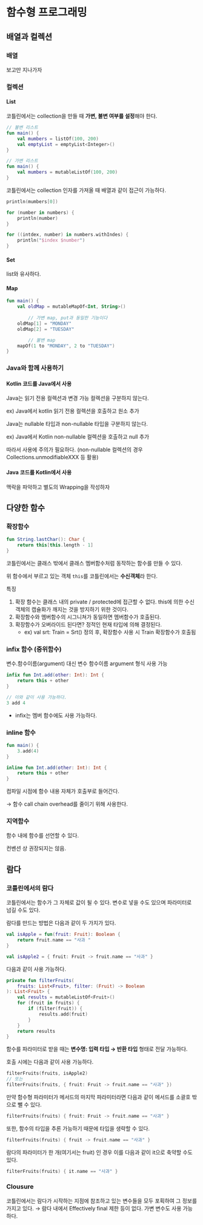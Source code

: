 # 함수형 프로그래밍

## 배열과 컬렉션

### 배열

보고만 지나가자

### 컬렉션

#### List

코틀린에서는 collection을 만들 때 **가변, 불변 여부를 설정**해야 한다.

```kotlin
// 불변 리스트
fun main() {
    val mumbers = listOf(100, 200)
    val emptyList = emptyList<Integer>()
}

// 가변 리스트
fun main() {
    val mumbers = mutableListOf(100, 200)
}
```

코틀린에서는 collection 인자를 가져올 때 배열과 같이 접근이 가능하다.

```kotlin
println(mumbers[0])

for (number in numbers) {
    println(number)
}

for ((intdex, number) in numbers.withIndes) {
    println("$index $number")
}
```

#### Set

list와 유사하다.

#### Map

```kotlin
fun main() {
    val oldMap = mutableMapOf<Int, String>()
		
		// 가변 map, put과 동일한 기능이다
    oldMap[1] = "MONDAY"
    oldMap[2] = "TUESDAY"

		// 불변 map
    mapOf(1 to "MONDAY", 2 to "TUESDAY")
}
```

### Java와 함께 사용하기

#### Kotlin 코드를 Java에서 사용

Java는 읽기 전용 컬렉션과 변경 가능 컬렉션을 구분하지 않는다.

ex) Java에서 kotlin 읽기 전용 컬렉션을 호출하고 원소 추가

Java는 nullable 타입과 non-nullable 타입을 구분하지 않는다.

ex) Java에서 Kotlin non-nullable 컬렉션을 호출하고 null 추가

따라서 사용에 주의가 필요하다. (non-nullable 컬렉션의 경우 Collections.unmodifiableXXX 등 활용)

#### Java 코드를 Kotlin에서 사용

맥락을 파악하고 별도의 Wrapping을 작성하자

## 다양한 함수

### 확장함수

```kotlin
fun String.lastChar(): Char {
    return this[this.length - 1]
}
```

코틀린에서는 클래스 밖에서 클래스 멤버함수처럼 동작하는 함수를 만들 수 있다.

위 함수에서 부르고 있는 객체 `this`를 코틀린에서는 **수신객체**라 한다.

특징

1. 확장 함수는 클래스 내의 private / protected에 접근할 수 없다. this에 의한 수신 객체의 캡슐화가 깨지는 것을 방지하기 위한 것이다.
2. 확장함수와 멤버함수의 시그니쳐가 동일하면 멤버함수가 호출된다.
3. 확장함수가 오버라이드 된다면? 정적인 현재 타입에 의해 결정된다.
    - ex) val srt: Train = Srt() 정의 후, 확장함수 사용 시 Train 확장함수가 호출됨

### infix 함수 (중위함수)

변수.함수이름(argument) 대신 변수 함수이름 argument 형식 사용 가능

```kotlin
infix fun Int.add(other: Int): Int {
    return this + other
}

// 이와 같이 사용 가능하다.
3 add 4
```

- infix는 멤버 함수에도 사용 가능하다.

### inline 함수

```kotlin
fun main() {
    3.add(4)
}

inline fun Int.add(other: Int): Int {
    return this + other
}
```

컴파일 시점에 함수 내용 자체가 호출부로 들어간다.

→ 함수 call chain overhead를 줄이기 위해 사용한다.

### 지역함수

함수 내에 함수를 선언할 수 있다.

컨벤션 상 권장되지는 않음.

## 람다

### 코틀린에서의 람다

코틀린에서는 함수가 그 자체로 값이 될 수 있다. 변수로 넣을 수도 있으며 파라미터로 넘길 수도 있다.

람다를 만드는 방법은 다음과 같이 두 가지가 있다.

```kotlin
val isApple = fun(fruit: Fruit): Boolean {
    return fruit.name == "사과 "
}

val isApple2 = { fruit: Fruit -> fruit.name == "사과" }
```

다음과 같이 사용 가능하다.

```kotlin
private fun filterFruits(
    fruits: List<Fruit>, filter: (Fruit) -> Boolean
): List<Fruit> {
    val results = mutableListOf<Fruit>()
    for (fruit in fruits) {
        if (filter(fruit)) {
            results.add(fruit)
        }
    }
    return results
}
```

함수를 파라미터로 받을 때는 **변수명: 입력 타입 → 반환 타입** 형태로 전달 가능하다.

호출 시에는 다음과 같이 사용 가능하다.

```kotlin
filterFruits(fruits, isApple2)
// 또는 
filterFruits(fruits, { fruit: Fruit -> fruit.name == "사과" })
```

만약 함수형 파라미터가 메서드의 마지막 파라미터라면 다음과 같이 메서드를 소괄호 밖으로 뺄 수 있다.

```kotlin
filterFruits(fruits) { fruit: Fruit -> fruit.name == "사과" }
```

또한, 함수의 타입을 추론 가능하기 때문에 타입을 생략할 수 있다.

```kotlin
filterFruits(fruits) { fruit -> fruit.name == "사과" }
```

람다의 파라미터가 한 개(여기서는 fruit) 인 경우 이를 다음과 같이 it으로 축약할 수도 있다.

```kotlin
filterFruits(fruits) { it.name == "사과" }
```

### Clousure

코틀린에서는 람다가 시작하는 지점에 참조하고 있는 변수들을 모두 포획하여 그 정보를 가지고 있다. → 람다 내에서 Effectively final 제한 등이 없다. 가변 변수도 사용 가능하다.